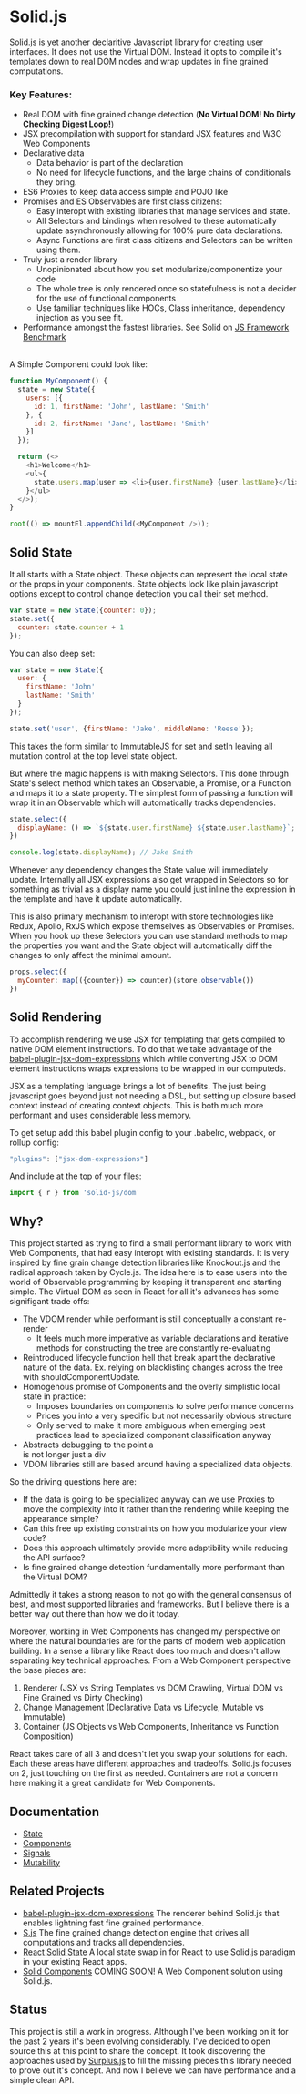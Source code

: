 # Solid.js

Solid.js is yet another declaritive Javascript library for creating user interfaces.  It does not use the Virtual DOM. Instead it opts to compile it's templates down to real DOM nodes and wrap updates in fine grained computations.

### Key Features:
* Real DOM with fine grained change detection (<b>No Virtual DOM! No Dirty Checking Digest Loop!</b>)
* JSX precompilation with support for standard JSX features and W3C Web Components
* Declarative data
  * Data behavior is part of the declaration
  * No need for lifecycle functions, and the large chains of conditionals they bring.
* ES6 Proxies to keep data access simple and POJO like
* Promises and ES Observables are first class citizens:
  * Easy interopt with existing libraries that manage services and state.
  * All Selectors and bindings when resolved to these automatically update asynchronously allowing for 100% pure data declarations.
  * Async Functions are first class citizens and Selectors can be written using them.
* Truly just a render library
  * Unopinionated about how you set modularize/componentize your code
  * The whole tree is only rendered once so statefulness is not a decider for the use of functional components
  * Use familiar techniques like HOCs, Class inheritance, dependency injection as you see fit.
* Performance amongst the fastest libraries. See Solid on [JS Framework Benchmark](https://github.com/krausest/js-framework-benchmark)

<br />
A Simple Component could look like:

```js
function MyComponent() {
  state = new State({
    users: [{
      id: 1, firstName: 'John', lastName: 'Smith'
    }, {
      id: 2, firstName: 'Jane', lastName: 'Smith'
    }]
  });

  return (<>
    <h1>Welcome</h1>
    <ul>{
      state.users.map(user => <li>{user.firstName} {user.lastName}</li>)
    }</ul>
  </>);
}

root(() => mountEl.appendChild(<MyComponent />));
```

## Solid State

It all starts with a State object. These objects can represent the local state or the props in your components. State objects look like plain javascript options except to control change detection you call their set method.

```js
var state = new State({counter: 0});
state.set({
  counter: state.counter + 1
});
```

You can also deep set:

```js
var state = new State({
  user: {
    firstName: 'John'
    lastName: 'Smith'
  }
});

state.set('user', {firstName: 'Jake', middleName: 'Reese'});
```

This takes the form similar to ImmutableJS for set and setIn leaving all mutation control at the top level state object.

But where the magic happens is with making Selectors. This done through State's select method which takes an Observable, a Promise, or a Function and maps it to a state property. The simplest form of passing a function will wrap it in an Observable which will automatically tracks dependencies.

```js
state.select({
  displayName: () => `${state.user.firstName} ${state.user.lastName}`;
})

console.log(state.displayName); // Jake Smith
```

Whenever any dependency changes the State value will immediately update. Internally all JSX expressions also get wrapped in Selectors so for something as trivial as a display name you could just inline the expression in the template and have it update automatically.

This is also primary mechanism to interopt with store technologies like Redux, Apollo, RxJS which expose themselves as Observables or Promises. When you hook up these Selectors you can use standard methods to map the properties you want and the State object will automatically diff the changes to only affect the minimal amount.

```js
props.select({
  myCounter: map(({counter}) => counter)(store.observable())
})
```

## Solid Rendering

To accomplish rendering we use JSX for templating that gets compiled to native DOM element instructions. To do that we take advantage of the [babel-plugin-jsx-dom-expressions](https://github.com/ryansolid/babel-plugin-jsx-dom-expressions) which while converting JSX to DOM element instructions wraps expressions to be wrapped in our computeds.

JSX as a templating language brings a lot of benefits. The just being javascript goes beyond just not needing a DSL, but setting up closure based context instead of creating context objects. This is both much more performant and uses considerable less memory.

To get setup add this babel plugin config to your .babelrc, webpack, or rollup config:

```js
"plugins": ["jsx-dom-expressions"]
```

And include at the top of your files:

```js
import { r } from 'solid-js/dom'
```

## Why?

This project started as trying to find a small performant library to work with Web Components, that had easy interopt with existing standards. It is very inspired by fine grain change detection libraries like Knockout.js and the radical approach taken by Cycle.js. The idea here is to ease users into the world of Observable programming by keeping it transparent and starting simple.  The Virtual DOM as seen in React for all it's advances has some signifigant trade offs:

* The VDOM render while performant is still conceptually a constant re-render
  * It feels much more imperative as variable declarations and iterative methods for constructing the tree are constantly re-evaluating
* Reintroduced lifecycle function hell that break apart the declarative nature of the data. Ex. relying on blacklisting changes across the tree with shouldComponentUpdate.
* Homogenous promise of Components and the overly simplistic local state in practice:
  * Imposes boundaries on components to solve performance concerns
  * Prices you into a very specific but not necessarily obvious structure
  * Only served to make it more ambiguous when emerging best practices lead to specialized component classification anyway
* Abstracts debugging to the point a <div /> is not longer just a div
* VDOM libraries still are based around having a specialized data objects.

So the driving questions here are:
* If the data is going to be specialized anyway can we use Proxies to move the complexity into it rather than the rendering while keeping the appearance simple?
* Can this free up existing constraints on how you modularize your view code?
* Does this approach ultimately provide more adaptibility while reducing the API surface?
* Is fine grained change detection fundamentally more performant than the Virtual DOM?

Admittedly it takes a strong reason to not go with the general consensus of best, and most supported libraries and frameworks. But I believe there is a better way out there than how we do it today.

Moreover, working in Web Components has changed my perspective on where the natural boundaries are for the parts of modern web application building. In a sense a library like React does too much and doesn't allow separating key technical approaches. From a Web Component perspective the base pieces are:

1. Renderer (JSX vs String Templates vs DOM Crawling, Virtual DOM vs Fine Grained vs Dirty Checking)
2. Change Management (Declarative Data vs Lifecycle, Mutable vs Immutable)
3. Container (JS Objects vs Web Components, Inheritance vs Function Composition)

React takes care of all 3 and doesn't let you swap your solutions for each. Each these areas have different approaches and tradeoffs. Solid.js focuses on 2, just touching on the first as needed. Containers are not a concern here making it a great candidate for Web Components.

## Documentation

* [State](../master/documentation/state.md)
* [Components](../master/documentation/components.md)
* [Signals](../master/documentation/signals.md)
* [Mutability](../master/documentation/mutability.md)

## Related Projects

* [babel-plugin-jsx-dom-expressions](https://github.com/ryansolid/babel-plugin-jsx-dom-expressions)
The renderer behind Solid.js that enables lightning fast fine grained performance.
* [S.js](https://github.com/adamhaile/S) The fine grained change detection engine that drives all computations and tracks all dependencies.
* [React Solid State](https://github.com/ryansolid/react-solid-state)
A local state swap in for React to use Solid.js paradigm in your existing React apps.
* [Solid Components](https://github.com/ryansolid/solid-components)
COMING SOON! A Web Component solution using Solid.js.

## Status

This project is still a work in progress. Although I've been working on it for the past 2 years it's been evolving considerably. I've decided to open source this at this point to share the concept. It took discovering the approaches used by [Surplus.js](https://github.com/adamhaile/surplus) to fill the missing pieces this library needed to prove out it's concept. And now I believe we can have performance and a simple clean API.